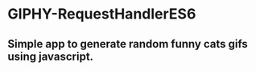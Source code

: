 # GIPHY-RequestHandlerES6

<h2>Simple app to generate random funny cats gifs using javascript.</h2>
